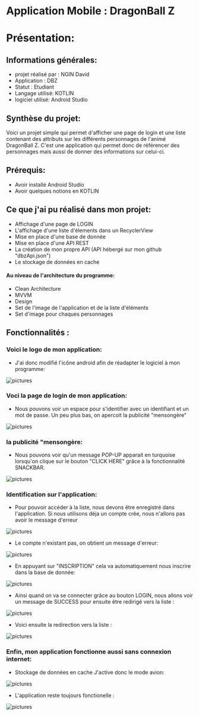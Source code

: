 # Application Mobile : DragonBall Z

# Présentation:

## Informations générales:
- projet réalisé par : NGIN David
- Application : DBZ
- Statut : Etudiant
- Langage utilisé: KOTLIN
- logiciel utilisé: Android Studio

## Synthèse du projet:
Voici un projet simple qui permet d'afficher une page de login et une liste contenant des attributs sur les différents personnages de l'animé DragonBall Z. C'est une application qui permet donc de référencer des personnages mais aussi de donner des informations sur celui-ci. 

## Prérequis:
- Avoir installé Android Studio
- Avoir quelques notions en KOTLIN

## Ce que j'ai pu réalisé dans mon projet:
- Affichage d'une page de LOGIN
- L'affichage d'une liste d'élements dans un RecyclerView 
- Mise en place d'une base de donnée
- Mise en place d'une API REST 
- La création de mon propre API (API hébergé sur mon github "dbzApi.json")
- Le stockage de données en cache 

#### Au niveau de l'architecture du programme:
- Clean Architecture
- MVVM
- Design
- Set de l'image de l'application et de la liste d'éléments
- Set d'image pour chaques personnages


## Fonctionnalités :

### Voici le logo de mon application:
- J'ai donc modifié l'icône android afin de réadapter le logiciel à mon programme:

![pictures](https://github.com/DavidNGIN/MonAppli/blob/master/pictures/LOGOAPPLI.PNG)

### Voci la page de login de mon application:
- Nous pouvons voir un espace pour s'identifier avec un identifiant et un mot de passe. Un peu plus bas, on apercoit la publicité "mensongère"

![pictures](https://github.com/DavidNGIN/MonAppli/blob/master/pictures/Photo1.PNG)

### la publicité "mensongère:
- Nous pouvons voir qu'un message POP-UP apparait en turquoise lorsqu'on clique sur le bouton "CLICK HERE" grâce à la fonctionnalité SNACKBAR.

![pictures](https://github.com/DavidNGIN/MonAppli/blob/master/pictures/CLICKPUB.PNG)

### Identification sur l'application:
- Pour pouvoir accéder à la liste, nous devons être enregistré dans l'application. Si nous utilisons déja un compte crée, nous n'allons pas avoir le message d'erreur

![pictures](https://github.com/DavidNGIN/MonAppli/blob/master/pictures/LOGIDENREGISTRER.PNG)

- Le compte n'existant pas, on obtient un message d'erreur:

![pictures](https://github.com/DavidNGIN/MonAppli/blob/master/pictures/LOGIDERREUR.PNG)

- En appuyant sur "INSCRIPTION" cela va automatiquement nous inscrire dans la base de donnée:

![pictures](https://github.com/DavidNGIN/MonAppli/blob/master/pictures/Photo1.PNG)

- Ainsi quand on va se connecter grâce au bouton LOGIN, nous allons voir un message de SUCCESS pour ensuite être redirigé vers la liste :

![pictures](https://github.com/DavidNGIN/MonAppli/blob/master/pictures/SUCCESS.PNG)

- Voici ensuite la redirection vers la liste :

![pictures](https://github.com/DavidNGIN/MonAppli/blob/master/pictures/APIFINAL.PNG)

### Enfin, mon application fonctionne aussi sans connexion internet:
- Stockage de données en cache
J'active donc le mode avion:

![pictures](https://github.com/DavidNGIN/MonAppli/blob/master/pictures/WITHOUTINTERNET.PNG)

- L'application reste toujours fonctionelle :

![pictures](https://github.com/DavidNGIN/MonAppli/blob/master/pictures/MODEAVIONS.PNG)



